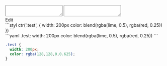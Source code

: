 <div data-size="100" class="code-cont" data-example="blend">
    <div class="code">
        <div class="code-wrap">
            <textarea id="stylus"></textarea>
            <textarea id="css"></textarea>
            <div class="edit-code">
                <span>Edit</span>
            </div>
        </div>
    </div>
</div>


<div data-size="100" data-examples="stylus"></div>
```styl
ctr('.test', {
  width: 200px
  color: blend(rgba(lime, 0.5), rgba(red, 0.25))
})
```

<div data-size="100" data-examples="yaml"></div>
```yaml
.test:
  width: 200px
  color: blend(rgba(lime, 0.5), rgba(red, 0.25))
```

```css
.test {
  width: 200px;
  color: rgba(128,128,0,0.625);
}
```
<div class="cf"></div>
